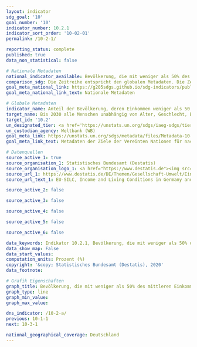 ```yaml
---
layout: indicator
sdg_goal: '10'
goal_number: '10'
indicator_number: 10.2.1
indicator_sort_order: '10-02-01'
permalink: /10-2-1/

reporting_status: complete
published: true
data_non_statistical: false

# Nationale Metadaten
national_indicator_available: Bevölkerung, die mit weniger als 50% des mittleren Einkommens lebt
comparison_sdg: Die Zeitreihe entspricht den globalen Metadaten. Die Zeitreihe wird jedoch nur nach Geschlecht und Alter dissaggregiert, nicht nach Behinderung.
goal_meta_national_link: https://g205sdgs.github.io/sdg-indicators/public/MetaDe/10.2.1.pdf
goal_meta_national_link_text: Nationale Metadaten

# Globale Metadaten
indicator_name: Anteil der Bevölkerung, deren Einkommen weniger als 50 Prozent des Medians beträgt, nach Geschlecht, Alter und Menschen mit Behinderungen
target_name: Bis 2030 alle Menschen unabhängig von Alter, Geschlecht, Behinderung, Rasse, Ethnizität, Herkunft, Religion oder wirtschaftlichem oder sonstigem Status zu Selbstbestimmung befähigen und ihre soziale, wirtschaftliche und politische Inklusion fördern
target_id: '10.2'
un_designated_tier: <a href='https://unstats.un.org/sdgs/iaeg-sdgs/tier-classification/' title='Klicken Sie hier um weitere Informationen zur UN-Tier-Klassifikation zu erhalten.'>Tier II</a>
un_custodian_agency: Weltbank (WB)
goal_meta_link: https://unstats.un.org/sdgs/metadata/files/Metadata-10-02-01.pdf
goal_meta_link_text: Metadaten der Ziele der Vereinten Nationen für nachhaltige Entwicklung

# Datenquellen
source_active_1: true
source_organisation_1: Statistisches Bundesamt (Destatis)
source_organisation_logo_1: <a href="https://www.destatis.de"><img src="https://g205sdgs.github.io/sdg-indicators/public/OrgImgDe/destatis.png" alt="Logo destatis" style="height:60px; width:148px"/></a>
source_url_1: https://www.destatis.de/DE/Themen/Gesellschaft-Umwelt/Einkommen-Konsum-Lebensbedingungen/Lebensbedingungen-Armutsgefaehrdung/_inhalt.html
source_url_text_1: EU-SILC, Income and Living Conditions in Germany and the European Union - Fachserie 15, Reihe 3

source_active_2: false

source_active_3: false

source_active_4: false

source_active_5: false

source_active_6: false

data_keywords: Indikator 10.2.1, Bevölkerung, die mit weniger als 50% des mittleren Einkommens lebt, Armut, Einkommen, Weltbank (WB)
data_show_map: False
data_start_values: 
computation_units: Prozent (%)
copyright: '&copy; Statistisches Bundesamt (Destatis), 2020'
data_footnote: 

# Grafik Eigenschaften
graph_title: Bevölkerung, die mit weniger als 50% des mittleren Einkommens lebt
graph_type: line
graph_min_value: 
graph_max_value: 

dns_indicator: /10-2-a/
previous: 10-1-1
next: 10-3-1

national_geographical_coverage: Deutschland
---
```


